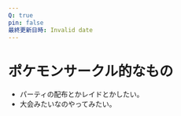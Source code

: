 ```yaml
---
Q: true
pin: false
最終更新日時: Invalid date
---
```

# ポケモンサークル的なもの

- パーティの配布とかレイドとかしたい。
- 大会みたいなのやってみたい。